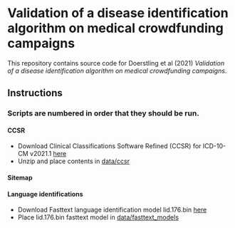 # Validation of a disease identification algorithm on medical crowdfunding campaigns

This repository contains source code for Doerstling et al (2021) *Validation of a disease identification algorithm on medical crowdfunding campaigns*.

## Instructions

### Scripts are numbered in order that they should be run.

#### CCSR 
- Download Clinical Classifications Software Refined (CCSR) for ICD-10-CM v2021.1 [here](https://www.hcup-us.ahrq.gov/toolssoftware/ccsr/DXCCSR_v2021-1.zip)
- Unzip and place contents in [data/ccsr](data/ccsr)

#### Sitemap

#### Language identifications
- Download Fasttext language identification model lid.176.bin [here](https://fasttext.cc/docs/en/language-identification.html)
- Place lid.176.bin fasttext model in [data/fasttext_models](data/fasttext_models)
